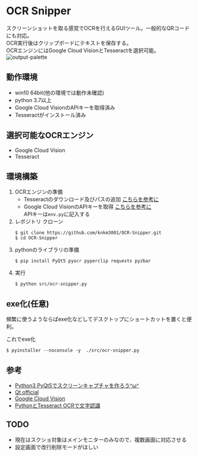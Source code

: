 # OCR Snipper
スクリーンショットを取る感覚でOCRを行えるGUIツール。一般的なQRコードにも対応。    
OCR実行後はクリップボードにテキストを保存する。  
OCRエンジンにはGoogle Cloud VisionとTesseractを選択可能。  
![output-palette](https://user-images.githubusercontent.com/54818379/104105916-0e945780-52f5-11eb-8bb9-c3a4c34bd296.gif)

## 動作環境
- win10 64bit(他の環境では動作未確認)
- python 3.7以上
- Google Cloud VisionのAPIキーを取得済み
- Tesseractがインストール済み

## 選択可能なOCRエンジン
- Google Cloud Vision
- Tesseract

## 環境構築
1. OCRエンジンの準備 
    - Tesseractのダウンロード及びパスの追加  [こちらを参考に](https://qiita.com/henjiganai/items/7a5e871f652b32b41a18)  
    - Google Cloud VisionのAPIキーを取得 [こちらを参考に](https://cloud.google.com/vision/docs/ocr?hl=ja)   
    APIキーは`env.py`に記入する  
1. レポジトリ クローン
    ```
    $ git clone https://github.com/knkm3001/OCR-Snipper.git
    $ cd OCR-Snipper
    ```
1.  pythonのライブラリの準備
    ```
    $ pip install PyQt5 pyocr pyperclip requests pyzbar
    ```
1. 実行
    ```
    $ python src/ocr-snipper.py
    ```


## exe化(任意)
頻繁に使うようならばexe化などしてデスクトップにショートカットを置くと便利。  

これでexe化
```
$ pyinstaller --noconsole -y  ./src/ocr-snipper.py
```


## 参考
- [Python3 PyQt5でスクリーンキャプチャを作ろう^ω^](https://qiita.com/pto8913/items/0241b11edda260012e44)  
- [Qt official](https://www.qt.io/)  
- [Google Cloud Vision](https://cloud.google.com/vision/docs/ocr?hl=ja)
- [PythonとTesseract OCRで文字認識](https://qiita.com/henjiganai/items/7a5e871f652b32b41a18)

## TODO
- 現在はスクショ対象はメインモニターのみなので、複数画面に対応させる
- 設定画面で改行削除モードがほしい
